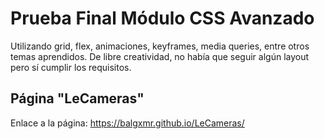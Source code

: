# Prueba Final Módulo CSS Avanzado
Utilizando grid, flex, animaciones, keyframes, media queries, entre otros temas aprendidos.
De libre creatividad, no había que seguir algún layout pero sí cumplir los requisitos.

## Página "LeCameras"
Enlace a la página: https://balgxmr.github.io/LeCameras/
